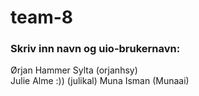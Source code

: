 # team-8
### Skriv inn navn og uio-brukernavn:
Ørjan Hammer Sylta (orjanhsy)\
Julie Alme :)) (julikal)
Muna Isman (Munaai)